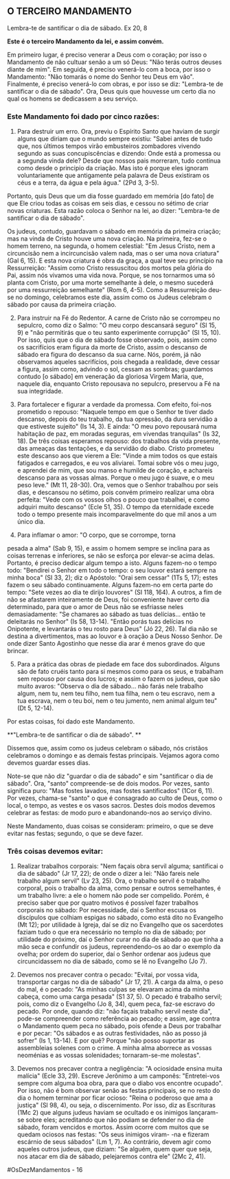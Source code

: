 ## O TERCEIRO MANDAMENTO

Lembra-te de santificar o dia de sábado. Ex 20, 8

**Este é o terceiro Mandamento da lei, e assim convém.**

Em primeiro lugar, é preciso venerar a Deus com o coração; por isso o Mandamento de não cultuar senão a um só Deus: "Não terás outros deuses diante de mim". Em seguida, é preciso venerá-lo com a boca, por isso o Mandamento: "Não tomarás o nome do Senhor teu Deus em vão". Finalmente, é preciso venerá-lo com obras, e por isso se diz: "Lembra-te de santificar o dia de sábado". Ora, Deus quis que houvesse um certo dia no qual os homens se dedicassem a seu serviço.

### Este Mandamento foi dado por cinco razões:

1) Para destruir um erro. Ora, previu o Espírito Santo que haviam de surgir alguns que diriam que o mundo sempre existiu: "Sabei antes de tudo que, nos últimos tempos virão embusteiros zombadores vivendo segundo as suas concupiscências e dizendo: Onde está a promessa ou a segunda vinda dele? Desde que nossos pais morreram, tudo continua como desde o principio da criação. Mas isto é porque eles ignoram voluntariamente que antigamente pela palavra de Deus existiram os céus e a terra, da água e pela água." (2Pd 3, 3-5). 

Portanto, quis Deus que um dia fosse guardado em  memória [do fato] de que Ele criou todas as coisas em seis dias, e cessou no sétimo de criar novas criaturas. Esta razão coloca o Senhor na lei, ao dizer: "Lembra-te de santificar o dia de sábado".

Os judeus, contudo, guardavam o sábado em memória da primeira criação; mas na vinda de Cristo houve uma nova criação. Na primeira, fez-se o homem terreno, na segunda, o homem celestial: "Em Jesus Cristo, nem a circuncisão nem a incircuncisão valem nada, mas o ser uma nova criatura" (Gal 6, 15). E esta nova criatura é obra da graça, a qual teve seu princípio na Ressurreição: "Assim como Cristo ressuscitou dos mortos pela glória do Pai, assim nós vivamos uma vida nova. Porque, se nos tornarmos uma só planta com Cristo, por uma morte semelhante à dele, o mesmo sucederá por uma ressurreição semelhante" (Rom 6, 4-5). Como a Ressurreição deu-se no domingo, celebramos este dia, assim como os Judeus celebram o sábado por causa da primeira criação.

2) Para instruir na Fé do Redentor. A carne de Cristo não se corrompeu no sepulcro, como diz o Salmo: "O meu corpo descansará seguro" (Sl 15, 9) e "não permitirás que o teu santo experimente corrupção" (SI 15, 10). Por isso, quis que o dia de sábado fosse observado, pois, assim como os sacrifícios eram figura da morte de Cristo, assim o descanso de sábado era figura do descanso da sua carne. Nós, porém, já não observamos aqueles sacrifícios, pois chegada a realidade, deve cessar a figura, assim como, advindo o sol, cessam as sombras; guardamos contudo [o sábado] em veneração da gloriosa Virgem Maria, que, naquele dia, enquanto Cristo repousava no sepulcro, preservou a Fé na sua integridade. 

3) Para fortalecer e figurar a verdade da promessa. Com efeito, foi-nos prometido o repouso: "Naquele tempo em que o Senhor te tiver dado descanso, depois do teu trabalho, da tua opressão, da dura servidão a que estiveste sujeito" (Is 14, 3). E ainda: "O meu povo repousará numa habitação de paz, em moradas seguras, em vivendas tranquilas" (Is 32, 18). De três coisas esperamos repouso: dos trabalhos da vida presente, das ameaças das tentações, e da servidão do diabo. Cristo prometeu este descanso aos que vierem a Ele: "Vinde a mim todos os que estais fatigados e carregados, e eu vos aliviarei. Tomai sobre vós o meu jugo, e aprendei de mim, que sou manso e humilde de coração, e achareis descanso para as vossas almas. Porque o meu jugo é suave, e o meu peso leve." (Mt 11, 28-30). Ora, vemos que o Senhor trabalhou por seis dias, e descansou no sétimo, pois convém primeiro realizar uma obra perfeita: "Vede com os vossos olhos o pouco que trabalhei, e como adquiri muito descanso" (Ecle 51, 35). Ο tempo da eternidade excede todo o tempo presente mais incomparavelmente do que mil anos a um único dia.

4) Para inflamar o amor: "O corpo, que se corrompe, torna

pesada a alma" (Sab 9, 15), e assim o homem sempre se inclina para as coisas terrenas e inferiores, se não se esforça por elevar-se acima delas. Portanto, é preciso dedicar algum tempo a isto. Alguns fazem-no o tempo todo: "Bendirei o Senhor em todo o tempo: o seu louvor estará sempre na minha boca" (SI 33, 2); diz o Apóstolo: "Orai sem cessar" (1Ts 5, 17); estes fazem o seu sábado continuamente. Alguns fazem-no em certa parte do tempo: "Sete vezes ao dia te dirijo louvores" (SI 118, 164). A outros, a fim de não se afastarem inteiramente de Deus, foi conveniente haver certo dia determinado, para que o amor de Deus não se esfriasse neles demasiadamente: "Se chamares ao sábado as tuas delícias... então te deleitarás no Senhor" (Is 58, 13-14). "Então porás tuas delícias no Onipotente, e levantarás o teu rosto para Deus" (Jó 22, 26). Tal dia não se destina a divertimentos, mas ao louvor e à oração a Deus Nosso Senhor. De onde dizer Santo Agostinho que nesse dia arar é menos grave do que brincar. 

5) Para a prática das obras de piedade em face dos subordinados. Alguns são de fato cruéis tanto para si mesmos como para os seus, e trabalham sem repouso por causa dos lucros; e assim o fazem os judeus, que são muito avaros: "Observa o dia de sábado... não farás nele trabalho algum, nem tu, nem teu filho, nem tua filha, nem o teu escravo, nem a tua escrava, nem o teu boi, nem o teu jumento, nem animal algum teu" (Dt 5, 12-14).

Por estas coisas, foi dado este Mandamento.

**"Lembra-te de santificar o dia de sábado". **

Dissemos que, assim como os judeus celebram o sábado, nós cristãos celebramos o domingo e as demais festas principais. Vejamos agora como devemos guardar esses dias.

Note-se que não diz "guardar o dia de sábado" e sim "santificar o dia de sábado". Ora, "santo" compreende-se de dois modos. Por vezes, santo significa puro: "Mas fostes lavados, mas fostes santificados" (1Cor 6, 11). Por vezes, chama-se "santo" o que é consagrado ao culto de Deus, como o local, o tempo, as vestes e os vasos sacros. Destes dois modos devemos celebrar as festas: de modo puro e abandonando-nos ao serviço divino.

Neste Mandamento, duas coisas se consideram: primeiro, o que se deve evitar nas festas; segundo, o que se deve fazer.

### Três coisas devemos evitar:

1) Realizar trabalhos corporais: "Nem façais obra servil alguma; santificai o dia de sábado" (Jr 17, 22); de onde o dizer a lei: "Não fareis nele trabalho algum servil" (Lv 23, 25). Ora, o trabalho servil é o trabalho corporal, pois o trabalho da alma, como pensar e outros semelhantes, é um trabalho livre: a ele o homem não pode ser compelido. Porém, é preciso saber que por quatro motivos é possível fazer trabalhos corporais no sábado: Por necessidade, daí o Senhor escusa os discípulos que colhiam espigas no sábado, como está dito no Evangelho (Mt 12); por utilidade à Igreja, daí se diz no Evangelho que os sacerdotes faziam tudo o que era necessário no templo no dia de sábado; por utilidade do próximo, daí o Senhor curar no dia de sábado ao que tinha a mão seca e confundir os judeus, repreendendo-os ao dar o exemplo da ovelha; por ordem do superior, daí o Senhor ordenar aos judeus que circuncidassem no dia de sábado, como se lê no Evangelho (Jo 7).

2) Devemos nos precaver contra o pecado: "Evitai, por vossa vida, transportar cargas no dia de sábado" (Jr 17, 21). A carga da alma, o peso do mal, é o pecado: "As minhas culpas se elevaram acima da minha cabeça, como uma carga pesada" (S1 37, 5). O pecado é trabalho servil; pois, como diz o Evangelho (Jo 8, 34), quem peca, faz-se escravo do pecado. Por onde, quando diz: "não façais trabalho servil neste dia", pode-se compreender como referência ao pecado; e assim, age contra o Mandamento quem peca no sábado, pois ofende a Deus por trabalhar e por pecar: "Os sábados e as outras festividades, não as posso já sofrer" (Is 1, 13-14). E por quê? Porque "não posso suportar as assembleias solenes com o crime. A minha alma aborrece as vossas neoménias e as vossas solenidades; tornaram-se-me molestas".

3) Devemos nos precaver contra a negligência: "A ociosidade ensina muita malícia" (Ecle 33, 29). Escreve Jerônimo a um camponês: "Entretei-vos sempre com alguma boa obra, para que o diabo vos encontre ocupado". Por isso, não é bom observar senão as festas principais, se no resto do dia o homem terminar por ficar ocioso: "Reina o poderoso que ama a justiça" (Sl 98, 4), ou seja, o discernimento. Por isso, diz as Escrituras (1Mc 2) que alguns judeus haviam se ocultado e os inimigos lançaram-se sobre eles; acreditando que não podiam se defender no dia de sábado, foram vencidos e mortos. Assim ocorre com muitos que se quedam ociosos nas festas: "Os seus inimigos viram- -na e fizeram escárnio de seus sábados" (Lm 1, 7). Ao contrário, devem agir como aqueles outros judeus, que diziam: "Se alguém, quem quer que seja, nos atacar em dia de sábado, pelejaremos contra ele" (2Mc 2, 41).

#OsDezMandamentos - 16